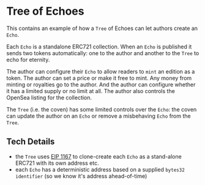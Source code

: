 # Tree of Echoes

This contains an example of how a `Tree` of Echoes can let authors create an `Echo`.

Each `Echo` is a standalone ERC721 collection. When an `Echo` is published it sends
two tokens automatically: one to the author and another to the `Tree` to echo for eternity.

The author can configure their `Echo` to allow readers to `mint` an edition as a token.
The author can set a price or make it free to mint. Any money from minting or royalties go to the author.
And the author can configure whether it has a limited supply or no limit at all.
The author also controls the OpenSea listing for the collection.

The `Tree` (i.e. the coven) has some limited controls over the `Echo`:
the coven can update the author on an `Echo` or remove a misbehaving `Echo` from the `Tree`.

## Tech Details

- the `Tree` uses [EIP 1167](https://eips.ethereum.org/EIPS/eip-1167) to clone-create each `Echo` as a stand-alone ERC721 with its own address etc.
- each `Echo` has a deterministic address based on a supplied `bytes32 identifier` (so we know it's address ahead-of-time)
